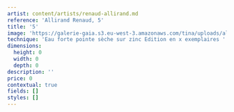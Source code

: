 ```yaml
---
artist: content/artists/renaud-allirand.md
reference: 'Allirand Renaud, 5'
title: '5'
image: 'https://galerie-gaia.s3.eu-west-3.amazonaws.com/tina/uploads/allirand-renaud/galeriegaia_Allirand_Gravure_format(HxL)- 26.jpg'
technique: 'Eau forte pointe sèche sur zinc Edition en x exemplaires '
dimensions:
  height: 0
  width: 0
  depth: 0
description: ''
price: 0
contextual: true
fields: []
styles: []
---
```



